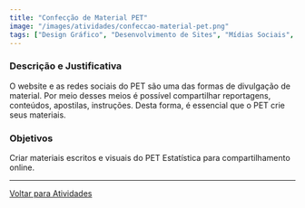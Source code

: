 ```yaml
---
title: "Confecção de Material PET"
image: "/images/atividades/confeccao-material-pet.png"
tags: ["Design Gráfico", "Desenvolvimento de Sites", "Mídias Sociais", "Divulgação Científica"]
---
```

  
### **Descrição e Justificativa**
  
O website e as redes sociais do PET são uma das formas de divulgação de material. Por meio desses meios é possível compartilhar reportagens, conteúdos, apostilas, instruções. Desta forma, é essencial que o PET crie
seus materiais.

### **Objetivos**

Criar materiais escritos e visuais do PET Estatística para compartilhamento online. 

---
[Voltar para Atividades](/atividades/)